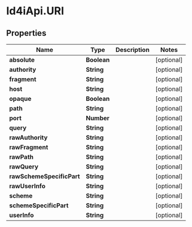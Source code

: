 # Id4iApi.URI

## Properties
Name | Type | Description | Notes
------------ | ------------- | ------------- | -------------
**absolute** | **Boolean** |  | [optional] 
**authority** | **String** |  | [optional] 
**fragment** | **String** |  | [optional] 
**host** | **String** |  | [optional] 
**opaque** | **Boolean** |  | [optional] 
**path** | **String** |  | [optional] 
**port** | **Number** |  | [optional] 
**query** | **String** |  | [optional] 
**rawAuthority** | **String** |  | [optional] 
**rawFragment** | **String** |  | [optional] 
**rawPath** | **String** |  | [optional] 
**rawQuery** | **String** |  | [optional] 
**rawSchemeSpecificPart** | **String** |  | [optional] 
**rawUserInfo** | **String** |  | [optional] 
**scheme** | **String** |  | [optional] 
**schemeSpecificPart** | **String** |  | [optional] 
**userInfo** | **String** |  | [optional] 


